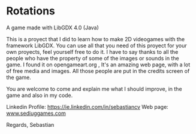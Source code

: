 # Rotations
A game made with LibGDX 4.0 (Java)

This is a proyect that I did to learn how to make 2D videogames with the framework LibGDX. You can use all that you need of this proyect for your own proyects, feel yourself free to do it. I have to say thanks to all the people who have the property of some of the images or sounds in the game. I found it on opengameart.org , It's an amazing web page, with a lot of free media and images. All those people are put in the credits screen of the game. 

You are welcome to come and explain me what I should improve, in the game and also in my code.

Linkedin Profile: https://ie.linkedin.com/in/sebastiancv
Web page: www.sediuggames.com

Regards,
Sebastian

 
